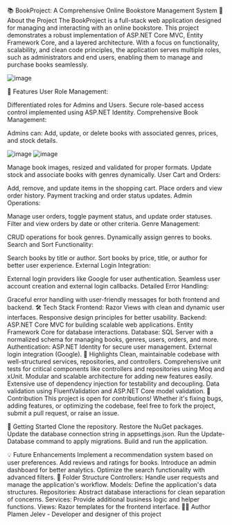 📚 BookProject: A Comprehensive Online Bookstore Management System
🌟 About the Project
The BookProject is a full-stack web application designed for managing and interacting with an online bookstore. This project demonstrates a robust implementation of ASP.NET Core MVC, Entity Framework Core, and a layered architecture. With a focus on functionality, scalability, and clean code principles, the application serves multiple roles, such as administrators and end users, enabling them to manage and purchase books seamlessly.


![image](https://github.com/user-attachments/assets/973c04f9-dc5f-4f52-af72-1dabb2e6fe60)



🔧 Features
User Role Management:

Differentiated roles for Admins and Users.
Secure role-based access control implemented using ASP.NET Identity.
Comprehensive Book Management:

Admins can:
Add, update, or delete books with associated genres, prices, and stock details.

![image](https://github.com/user-attachments/assets/2a69d786-3a2d-4a6d-ae07-56182311f7fb)
![image](https://github.com/user-attachments/assets/8e6667b5-74a7-4e70-afe2-281a45c67acb)


Manage book images, resized and validated for proper formats.
Update stock and associate books with genres dynamically.
User Cart and Orders:

Add, remove, and update items in the shopping cart.
Place orders and view order history.
Payment tracking and order status updates.
Admin Operations:

Manage user orders, toggle payment status, and update order statuses.
Filter and view orders by date or other criteria.
Genre Management:

CRUD operations for book genres.
Dynamically assign genres to books.
Search and Sort Functionality:

Search books by title or author.
Sort books by price, title, or author for better user experience.
External Login Integration:

External login providers like Google for user authentication.
Seamless user account creation and external login callbacks.
Detailed Error Handling:

Graceful error handling with user-friendly messages for both frontend and backend.
🛠️ Tech Stack
Frontend:
Razor Views with clean and dynamic user interfaces.
Responsive design principles for better usability.
Backend:
ASP.NET Core MVC for building scalable web applications.
Entity Framework Core for database interactions.
Database:
SQL Server with a normalized schema for managing books, genres, users, orders, and more.
Authentication:
ASP.NET Identity for secure user management.
External login integration (Google).
🎯 Highlights
Clean, maintainable codebase with well-structured services, repositories, and controllers.
Comprehensive unit tests for critical components like controllers and repositories using Moq and xUnit.
Modular and scalable architecture for adding new features easily.
Extensive use of dependency injection for testability and decoupling.
Data validation using FluentValidation and ASP.NET Core model validation.
🤝 Contribution
This project is open for contributions! Whether it's fixing bugs, adding features, or optimizing the codebase, feel free to fork the project, submit a pull request, or raise an issue.

🚀 Getting Started
Clone the repository.
Restore the NuGet packages.
Update the database connection string in appsettings.json.
Run the Update-Database command to apply migrations.
Build and run the application.

💡 Future Enhancements
Implement a recommendation system based on user preferences.
Add reviews and ratings for books.
Introduce an admin dashboard for better analytics.
Optimize the search functionality with advanced filters.
📂 Folder Structure
Controllers: Handle user requests and manage the application's workflow.
Models: Define the application's data structures.
Repositories: Abstract database interactions for clean separation of concerns.
Services: Provide additional business logic and helper functions.
Views: Razor templates for the frontend interface.
🧑‍💻 Author
Plamen Jelev - Developer and designer of this project
